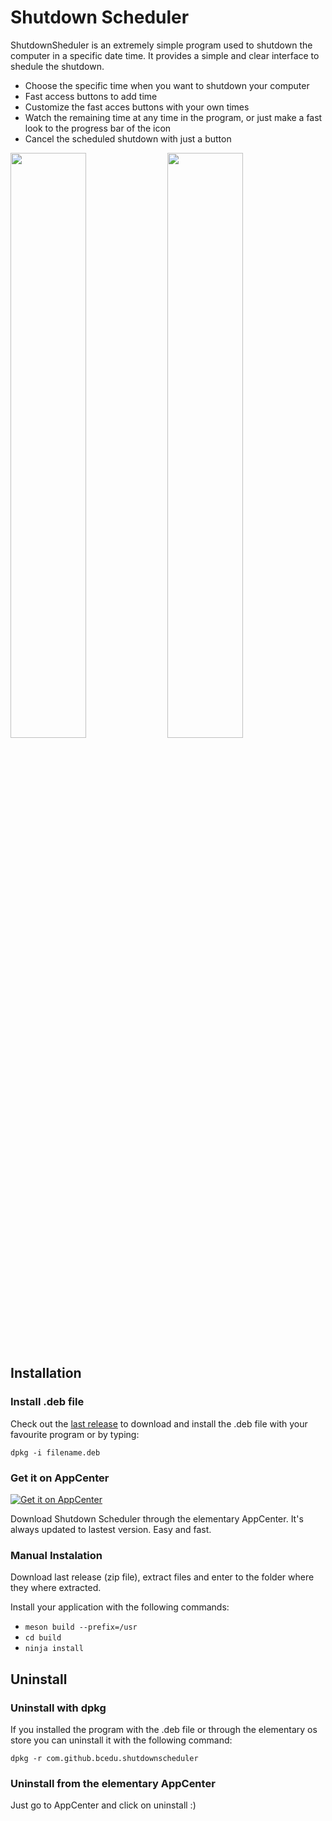 # Shutdown Scheduler


<p>ShutdownSheduler is an extremely simple program used to shutdown the computer in a specific date time. It provides a simple and clear interface to shedule the shutdown.</p>
        <ul>
            <li>Choose the specific time when you want to shutdown your computer</li>
            <li>Fast access buttons to add time</li>
            <li>Customize the fast acces buttons with your own times</li>
            <li>Watch the remaining time at any time in the program, or just make a fast look to the progress bar of the icon</li>
            <li>Cancel the scheduled shutdown with just a button</li>
        </ul>
        
<p float="left">
  <img src="/data/init_window.png" width="49%" />
  <img src="/data/final_window.png" width="49%" /> 
</p>
     
        

## Installation

### Install .deb file

Check out the [last release](https://github.com/bcedu/ShutdownScheduler/releases/tag/v1.2.1) to download and install the .deb file with your favourite program or by typing:

`dpkg -i filename.deb`

### Get it on AppCenter

[![Get it on AppCenter](https://appcenter.elementary.io/badge.svg)](https://appcenter.elementary.io/com.github.bcedu.shutdownscheduler)

Download Shutdown Scheduler through the elementary AppCenter. It's always updated to lastest version.
Easy and fast.

### Manual Instalation

Download last release (zip file), extract files and enter to the folder where they where extracted.

Install your application with the following commands:
- `meson build --prefix=/usr`
- `cd build`
- `ninja install`

## Uninstall

### Uninstall with dpkg

If you installed the program with the .deb file or through the elementary os store you can uninstall it with the following command:

`dpkg -r com.github.bcedu.shutdownscheduler`

### Uninstall from the elementary AppCenter

Just go to AppCenter and click on uninstall :)